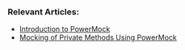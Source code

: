 ### Relevant Articles: 
- [Introduction to PowerMock](https://www.surya.com/intro-to-powermock)
- [Mocking of Private Methods Using PowerMock](https://www.surya.com/powermock-private-method)
